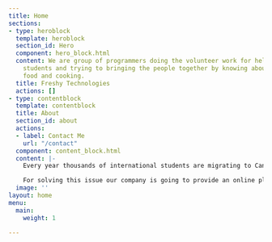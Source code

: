 ```yaml
---
title: Home
sections:
- type: heroblock
  template: heroblock
  section_id: Hero
  component: hero_block.html
  content: We are group of programmers doing the volunteer work for helping the international
    students and trying to bringing the people together by knowing about each others
    food and cooking.
  title: Freshy Technologies
  actions: []
- type: contentblock
  template: contentblock
  title: About
  section_id: about
  actions:
  - label: Contact Me
    url: "/contact"
  component: content_block.html
  content: |-
    Every year thousands of international students are migrating to Canada. Food is one of the major problems they have to face if they don’t know cooking. Buying the cooked food is very expensive in the market and they miss their cultural food too.

    For solving this issue our company is going to provide an online platform to help the international students and the people who want to learn/share their cooking skills.
  image: ''
layout: home
menu:
  main:
    weight: 1

---
```

